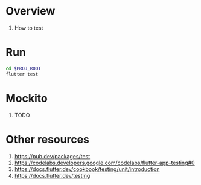 # Overview
1. How to test

# Run
```bash
cd $PROJ_ROOT
flutter test
```

# Mockito
1. TODO


# Other resources
1. https://pub.dev/packages/test
1. https://codelabs.developers.google.com/codelabs/flutter-app-testing#0
1. https://docs.flutter.dev/cookbook/testing/unit/introduction
1. https://docs.flutter.dev/testing
